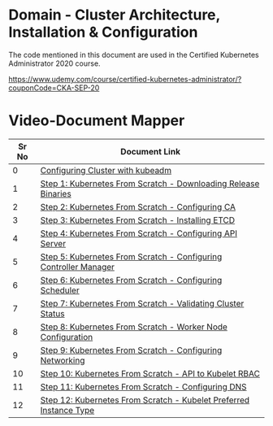 # Domain - Cluster Architecture, Installation & Configuration

The code mentioned in this document are used in the Certified Kubernetes Administrator 2020 course.

https://www.udemy.com/course/certified-kubernetes-administrator/?couponCode=CKA-SEP-20


# Video-Document Mapper

| Sr No | Document Link |
| ------ | ------ |
| 0 | [Configuring Cluster with kubeadm][PlDa] |
| 1 | [Step 1: Kubernetes From Scratch - Downloading Release Binaries][PlDb] |
| 2 | [Step 2: Kubernetes From Scratch - Configuring CA][PlDc]
| 3 | [Step 3: Kubernetes From Scratch - Installing ETCD][PlDd]
| 4 | [Step 4: Kubernetes From Scratch - Configuring API Server][PlDe]
| 5 | [Step 5: Kubernetes From Scratch - Configuring Controller Manager][PlDf]
| 6 | [Step 6: Kubernetes From Scratch - Configuring Scheduler][PlDg]
| 7 | [Step 7: Kubernetes From Scratch - Validating Cluster Status][PlDh]
| 8 | [Step 8: Kubernetes From Scratch - Worker Node Configuration][PlDi]
| 9 | [Step 9: Kubernetes From Scratch - Configuring Networking][PlDj]
| 10 | [Step 10: Kubernetes From Scratch - API to Kubelet RBAC][PlDk]
| 11 | [Step 11: Kubernetes From Scratch - Configuring DNS ][PlDl]
| 12 | [Step 12: Kubernetes From Scratch - Kubelet Preferred Instance Type ][PlDm]



   [PlDa]: <https://github.com/zealvora/certified-kubernetes-administrator/blob/master/Domain%206%20-%20Cluster%20Architecture%2C%20Installation%20%26%20Configuration/kubeadm-install.md>
   [PlDb]: <https://github.com/zealvora/certified-kubernetes-administrator/blob/master/Domain%206%20-%20Cluster%20Architecture%2C%20Installation%20%26%20Configuration/k8s-scratch-step-1-download-release-binaries.md>
   [PlDc]: <https://github.com/zealvora/certified-kubernetes-administrator/blob/master/Domain%206%20-%20Cluster%20Architecture%2C%20Installation%20%26%20Configuration/k8s-scratch-step-2-configure-ca.md>
[PlDd]: <https://github.com/zealvora/certified-kubernetes-administrator/blob/master/Domain%206%20-%20Cluster%20Architecture%2C%20Installation%20%26%20Configuration/k8s-scratch-step-3-install-etcd.md>
[PlDe]: <https://github.com/zealvora/certified-kubernetes-administrator/blob/master/Domain%206%20-%20Cluster%20Architecture%2C%20Installation%20%26%20Configuration/k8s-scratch-step-4-configure-apiserver.md>
[PlDf]: <https://github.com/zealvora/certified-kubernetes-administrator/blob/master/Domain%206%20-%20Cluster%20Architecture%2C%20Installation%20%26%20Configuration/k8s-scratch-step-5-install-controller.md>
[PlDg]: <https://github.com/zealvora/certified-kubernetes-administrator/blob/master/Domain%206%20-%20Cluster%20Architecture%2C%20Installation%20%26%20Configuration/k8s-scratch-step-6-configure-scheduler.md>
[PlDh]: <https://github.com/zealvora/certified-kubernetes-administrator/blob/master/Domain%206%20-%20Cluster%20Architecture%2C%20Installation%20%26%20Configuration/k8s-scratch-step-7-validating-cluster-status.md>
[PlDi]: <https://github.com/zealvora/certified-kubernetes-administrator/blob/master/Domain%206%20-%20Cluster%20Architecture%2C%20Installation%20%26%20Configuration/k8s-scratch-step-8-configure-worker-node.md>
[PlDj]: <https://github.com/zealvora/certified-kubernetes-administrator/blob/master/Domain%206%20-%20Cluster%20Architecture%2C%20Installation%20%26%20Configuration/k8s-scratch-step-9-configure-networking.md>
[PlDk]: <https://github.com/zealvora/certified-kubernetes-administrator/blob/master/Domain%206%20-%20Cluster%20Architecture%2C%20Installation%20%26%20Configuration/k8s-scratch-step-10-api-kubelet-rbac.md>
[PlDl]: <https://github.com/zealvora/certified-kubernetes-administrator/blob/master/Domain%206%20-%20Cluster%20Architecture%2C%20Installation%20%26%20Configuration/k8s-scratch-step-11-configure-dns.md>
[PlDm]: <https://github.com/zealvora/certified-kubernetes-administrator/blob/master/Domain%206%20-%20Cluster%20Architecture%2C%20Installation%20%26%20Configuration/k8s-scratch-step-12-kubelet-preferred-type.md>
